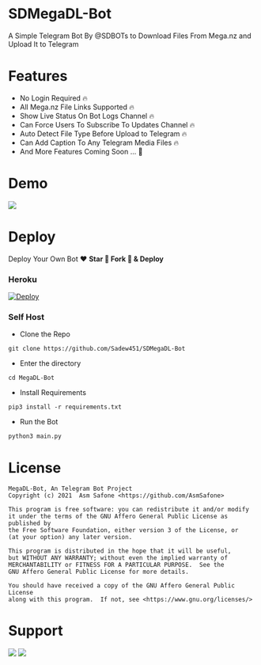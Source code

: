 # SDMegaDL-Bot

A Simple Telegram Bot By @SDBOTs to Download Files From Mega.nz and Upload It to Telegram

# Features

- No Login Required 🔥
- All Mega.nz File Links Supported 🔥
- Show Live Status On Bot Logs Channel 🔥
- Can Force Users To Subscribe To Updates Channel 🔥
- Auto Detect File Type Before Upload to Telegram 🔥
- Can Add Caption To Any Telegram Media Files 🔥
- And More Features Coming Soon ... 🌟

# Demo 
<a href="https://t.me/SDMegaDLBot"><img src="https://img.shields.io/badge/SDMegaDLBot-2cb6e0?style=for-the-badge&logo=telegram&logoColor=white"></a>

# Deploy
Deploy Your Own Bot ♥️ **Star 🎉 Fork 🍴 & Deploy**

### Heroku
[![Deploy](https://www.herokucdn.com/deploy/button.svg)](https://heroku.com/deploy?template=https://github.com/Sadew451/SDMegaDL-Bot)

### Self Host

- Clone the Repo
```
git clone https://github.com/Sadew451/SDMegaDL-Bot
```
- Enter the directory
```
cd MegaDL-Bot
```
- Install Requirements
```
pip3 install -r requirements.txt
```
- Run the Bot
```
python3 main.py
```

# License
```
MegaDL-Bot, An Telegram Bot Project
Copyright (c) 2021  Asm Safone <https://github.com/AsmSafone>

This program is free software: you can redistribute it and/or modify
it under the terms of the GNU Affero General Public License as published by
the Free Software Foundation, either version 3 of the License, or
(at your option) any later version.

This program is distributed in the hope that it will be useful,
but WITHOUT ANY WARRANTY; without even the implied warranty of
MERCHANTABILITY or FITNESS FOR A PARTICULAR PURPOSE.  See the
GNU Affero General Public License for more details.

You should have received a copy of the GNU Affero General Public License
along with this program.  If not, see <https://www.gnu.org/licenses/>
```

# Support 
<a href="https://t.me/SDBOTz"><img src="https://img.shields.io/badge/Support_Group-2cb6e0?style=for-the-badge&logo=telegram&logoColor=white"></a> <a href="https://t.me/SDBOTs_Inifinity"><img src="https://img.shields.io/badge/Updates_Channel-2cb6e0?style=for-the-badge&logo=telegram&logoColor=white"></a>

